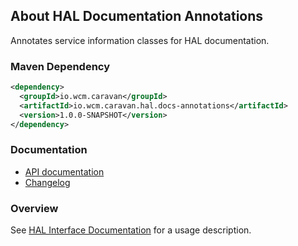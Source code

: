 ## About HAL Documentation Annotations

Annotates service information classes for HAL documentation.


### Maven Dependency

```xml
<dependency>
  <groupId>io.wcm.caravan</groupId>
  <artifactId>io.wcm.caravan.hal.docs-annotations</artifactId>
  <version>1.0.0-SNAPSHOT</version>
</dependency>
```

### Documentation

* [API documentation][apidocs]
* [Changelog][changelog]


### Overview

See [HAL Interface Documentation][hal-docs] for a usage description.


[apidocs]: apidocs/
[changelog]: changes-report.html
[hal-docs]: http://caravan.wcm.io/hal/docs/
